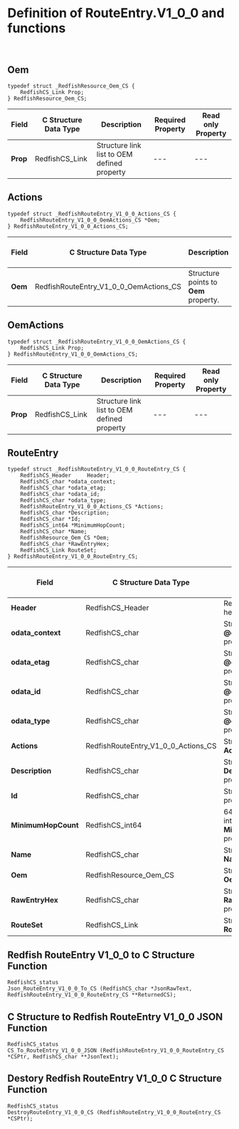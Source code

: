 # Definition of RouteEntry.V1_0_0 and functions<br><br>

## Oem
    typedef struct _RedfishResource_Oem_CS {
        RedfishCS_Link Prop;
    } RedfishResource_Oem_CS;

|Field |C Structure Data Type|Description |Required Property|Read only Property
| ---  | --- | --- | --- | ---
|**Prop**|RedfishCS_Link| Structure link list to OEM defined property| ---| ---


## Actions
    typedef struct _RedfishRouteEntry_V1_0_0_Actions_CS {
        RedfishRouteEntry_V1_0_0_OemActions_CS *Oem;
    } RedfishRouteEntry_V1_0_0_Actions_CS;

|Field |C Structure Data Type|Description |Required Property|Read only Property
| ---  | --- | --- | --- | ---
|**Oem**|RedfishRouteEntry_V1_0_0_OemActions_CS| Structure points to **Oem** property.| No| No


## OemActions
    typedef struct _RedfishRouteEntry_V1_0_0_OemActions_CS {
        RedfishCS_Link Prop;
    } RedfishRouteEntry_V1_0_0_OemActions_CS;

|Field |C Structure Data Type|Description |Required Property|Read only Property
| ---  | --- | --- | --- | ---
|**Prop**|RedfishCS_Link| Structure link list to OEM defined property| ---| ---


## RouteEntry
    typedef struct _RedfishRouteEntry_V1_0_0_RouteEntry_CS {
        RedfishCS_Header     Header;
        RedfishCS_char *odata_context;
        RedfishCS_char *odata_etag;
        RedfishCS_char *odata_id;
        RedfishCS_char *odata_type;
        RedfishRouteEntry_V1_0_0_Actions_CS *Actions;
        RedfishCS_char *Description;
        RedfishCS_char *Id;
        RedfishCS_int64 *MinimumHopCount;
        RedfishCS_char *Name;
        RedfishResource_Oem_CS *Oem;
        RedfishCS_char *RawEntryHex;
        RedfishCS_Link RouteSet;
    } RedfishRouteEntry_V1_0_0_RouteEntry_CS;

|Field |C Structure Data Type|Description |Required Property|Read only Property
| ---  | --- | --- | --- | ---
|**Header**|RedfishCS_Header|Redfish C structure header|---|---
|**odata_context**|RedfishCS_char| String pointer to **@odata.context** property.| No| No
|**odata_etag**|RedfishCS_char| String pointer to **@odata.etag** property.| No| No
|**odata_id**|RedfishCS_char| String pointer to **@odata.id** property.| Yes| No
|**odata_type**|RedfishCS_char| String pointer to **@odata.type** property.| Yes| No
|**Actions**|RedfishRouteEntry_V1_0_0_Actions_CS| Structure points to **Actions** property.| No| No
|**Description**|RedfishCS_char| String pointer to **Description** property.| No| Yes
|**Id**|RedfishCS_char| String pointer to **Id** property.| Yes| Yes
|**MinimumHopCount**|RedfishCS_int64| 64-bit long long interger pointer to **MinimumHopCount** property.| No| No
|**Name**|RedfishCS_char| String pointer to **Name** property.| Yes| Yes
|**Oem**|RedfishResource_Oem_CS| Structure points to **Oem** property.| No| No
|**RawEntryHex**|RedfishCS_char| String pointer to **RawEntryHex** property.| No| No
|**RouteSet**|RedfishCS_Link| Structure link list to **RouteSet** property.| No| Yes
## Redfish RouteEntry V1_0_0 to C Structure Function
    RedfishCS_status
    Json_RouteEntry_V1_0_0_To_CS (RedfishCS_char *JsonRawText, RedfishRouteEntry_V1_0_0_RouteEntry_CS **ReturnedCS);

## C Structure to Redfish RouteEntry V1_0_0 JSON Function
    RedfishCS_status
    CS_To_RouteEntry_V1_0_0_JSON (RedfishRouteEntry_V1_0_0_RouteEntry_CS *CSPtr, RedfishCS_char **JsonText);

## Destory Redfish RouteEntry V1_0_0 C Structure Function
    RedfishCS_status
    DestroyRouteEntry_V1_0_0_CS (RedfishRouteEntry_V1_0_0_RouteEntry_CS *CSPtr);

